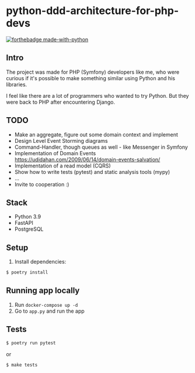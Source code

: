 # python-ddd-architecture-for-php-devs

[![forthebadge made-with-python](http://ForTheBadge.com/images/badges/made-with-python.svg)](https://www.python.org/)

## Intro

The project was made for PHP (Symfony) developers like me, who were curious if it's possible to make something similar using Python and his libraries.

I feel like there are a lot of programmers who wanted to try Python. But they were back to PHP after encountering Django.

## TODO 

- Make an aggregate, figure out some domain context and implement
- Design Level Event Storming diagrams  
- Command-Handler, though queues as well - like Messenger in Symfony 
- Implementation of Domain Events https://udidahan.com/2009/06/14/domain-events-salvation/
- Implementation of a read model (CQRS)
- Show how to write tests (pytest) and static analysis tools (mypy)
- ...
- Invite to cooperation :) 

## Stack

- Python 3.9
- FastAPI
- PostgreSQL

## Setup

1. Install dependencies:

```bash
$ poetry install
```
## Running app locally

1. Run `docker-compose up -d`
2. Go to `app.py` and run the app

## Tests


```bash
$ poetry run pytest
```

or

```bash
$ make tests
```
